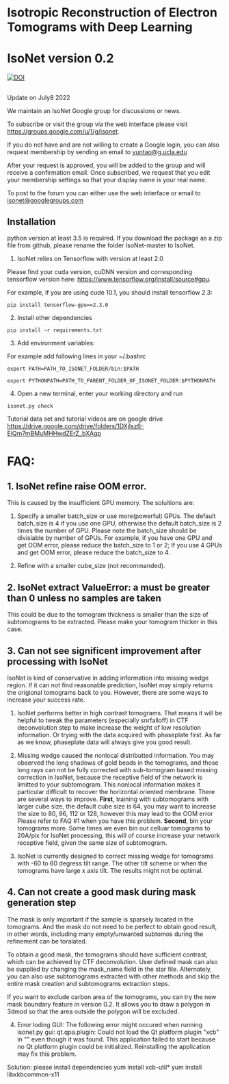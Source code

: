 # Isotropic Reconstruction of Electron Tomograms with Deep Learning
# IsoNet version 0.2
[![DOI](https://zenodo.org/badge/222662248.svg)](https://zenodo.org/badge/latestdoi/222662248)
##
Update on July8 2022

We maintain an IsoNet Google group for discussions or news.

To subscribe or visit the group via the web interface please visit https://groups.google.com/u/1/g/isonet. 

If you do not have and are not willing to create a Google login, you can also request membership by sending an email to yuntao@g.ucla.edu

After your request is approved, you will be added to the group and will receive a confirmation email. Once subscribed, we request that you edit your membership settings so that your display name is your real name. 

To post to the forum you can either use the web interface or email to isonet@googlegroups.com


## Installation
python version at least 3.5 is required. If you download the package as a zip file from github, please rename the folder IsoNet-master to IsoNet.

1.  IsoNet relies on Tensorflow with version at least 2.0

Please find your cuda version, cuDNN version and corresponding tensorflow version here: https://www.tensorflow.org/install/source#gpu. 

For example, if you are using cude 10.1, you should install tensorflow 2.3:
```
pip install tensorflow-gpu==2.3.0
```

2.  Install other dependencies

```
pip install -r requirements.txt
```
3.  Add environment variables: 

For example add following lines in your ~/.bashrc
```
export PATH=PATH_TO_ISONET_FOLDER/bin:$PATH 

export PYTHONPATH=PATH_TO_PARENT_FOLDER_OF_ISONET_FOLDER:$PYTHONPATH 
```
4. Open a new terminal, enter your working directory and run 
```
isonet.py check
```

Tutorial data set and tutorial videos are on google drive https://drive.google.com/drive/folders/1DXjIsz6-EiQm7mBMuMHHwdZErZ_bXAgp

# FAQ:
## 1. IsoNet refine raise OOM error.

This is caused by the insufficient GPU memory.
The soluitions are:
1. Specify a smaller batch\_size or use more(powerful) GPUs. The default batch\_size is 4 if you use one GPU, otherwise the default batch\_size is 2 times the number of GPU. Please note the batch_size should be divisiable by number of GPUs.
For example, if you have one GPU and get OOM error, please reduce the batch\_size to 1 or 2; If you use 4 GPUs and get OOM error, please reduce the batch\_size to 4.

2. Refine with a smaller cube\_size (not recommanded).

## 2.  IsoNet extract ValueError: a must be greater than 0 unless no samples are taken
This could be due to the tomogram thickness is smaller than the size of subtomograms to be extracted. Please make your tomogram thicker in this case.

## 3. Can not see significent improvement after processing with IsoNet
IsoNet is kind of conservative in adding information into missing wedge region. If it can not find reasonable prediction, IsoNet may simply returns the origional tomograms back to you. 
However, there are some ways to increase your success rate.
1. IsoNet performs better in high contrast tomograms. That means it will be helpful to tweak the parameters (especially snrfalloff) in CTF deconvolution step to make increase the weight of low resolution information. Or trying with the data acquired with phaseplate first. As far as we know, phaseplate data will always give you good result.

2. Missing wedge caused the nonlocal distributted information. You may observed the long shadows of gold beads in the tomograms, and those long rays can not be fully corrected with sub-tomogram based missing correction in IsoNet, because the receptive field of the network is limitted to your subtomogram. This nonlocal information makes it particular difficult to recover the horizontal oriented membrane. There are several ways to improve. **First**, training with subtomograms with larger  cube size, the default cube size is 64, you may want to increase the size to 80, 96, 112 or 128, however this may lead to the OOM error Please refer to FAQ #1 when you have this problem. **Second**, bin your tomograms more. Some times we even bin our celluar tomograms to 20A/pix for IsoNet processing, this will of course increase your network receptive field, given the same size of subtomogram. 

3. IsoNet is currently designed to correct missing wedge for tomograms with -60 to 60 degress tilt range. The other tilt scheme or when the tomograms have large x axis tilt. The results might not be optimal. 
## 4. Can not create a good mask during mask generation step
The mask is only important if the sample is sparsely located in the tomograms. And the mask do not need to be perfect to obtain good result, in other words, including many empty/unwanted subtomos during the refinement can be toralated. 

To obtain a good mask, the tomograms should have sufficient contrast, which can be achieved by CTF deconvolution. User defined mask can also be supplied by changing the mask_name field in the star file. Alternately, you can also use subtomograms extracted with other methods and skip the entire mask creation and subtomograms extraction steps.

If you want to exclude carbon area of the tomograms, you can try the new mask boundary feature in version 0.2. It allows you to draw a polygon in 3dmod so that the area outside the polygon will be excluded.

4. Error loding GUI:
The following error might occured when running isonet.py gui: 
qt.qpa.plugin: Could not load the Qt platform plugin "xcb" in "" even though it was found.
This application failed to start because no Qt platform plugin could be initialized. Reinstalling the application may fix this problem.

Solution: please install dependencies
yum install xcb-util*
yum install libxkbcommon-x11
